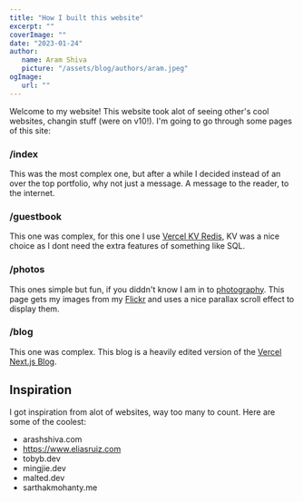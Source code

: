 ```yaml
---
title: "How I built this website"
excerpt: ""
coverImage: ""
date: "2023-01-24"
author:
   name: Aram Shiva
   picture: "/assets/blog/authors/aram.jpeg"
ogImage:
   url: ""
---
```


Welcome to my website! This website took alot of seeing other's cool websites, changin stuff (were on v10!). I'm going to go through some pages of this site:

### /index

This was the most complex one, but after a while I decided instead of an over the top portfolio, why not just a message. A message to the reader, to the internet.

### /guestbook

This one was complex, for this one I use [Vercel KV Redis](https://vercel.com/storage/kv), KV was a nice choice as I dont need the extra features of something like SQL.

### /photos

This ones simple but fun, if you diddn't know I am in to [photography](https://www.aram.sh/uses#:~:text=Photography). This page gets my images from my [Flickr](https://www.flickr.com/photos/191297914@N06/) and uses a nice parallax scroll effect to display them.

### /blog

This one was complex. This blog is a heavily edited version of the [Vercel Next.js Blog](https://github.com/vercel/next.js/tree/canary/examples/blog-starter).

## Inspiration

I got inspiration from alot of websites, way too many to count. Here are some of the coolest:
- arashshiva.com
- https://www.eliasruiz.com
- tobyb.dev
- mingjie.dev
- malted.dev
- sarthakmohanty.me

